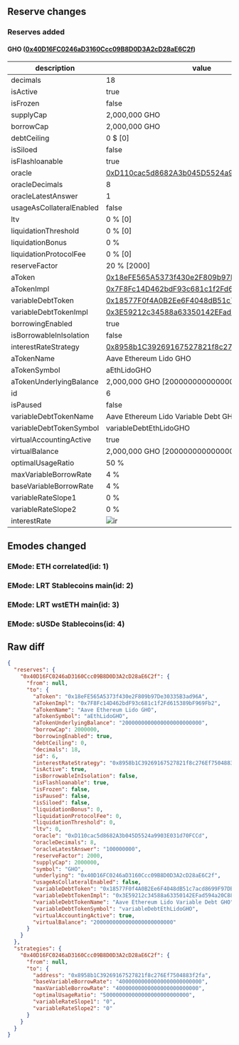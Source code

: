## Reserve changes

### Reserves added

#### GHO ([0x40D16FC0246aD3160Ccc09B8D0D3A2cD28aE6C2f](https://etherscan.io/address/0x40D16FC0246aD3160Ccc09B8D0D3A2cD28aE6C2f))

| description | value |
| --- | --- |
| decimals | 18 |
| isActive | true |
| isFrozen | false |
| supplyCap | 2,000,000 GHO |
| borrowCap | 2,000,000 GHO |
| debtCeiling | 0 $ [0] |
| isSiloed | false |
| isFlashloanable | true |
| oracle | [0xD110cac5d8682A3b045D5524a9903E031d70FCCd](https://etherscan.io/address/0xD110cac5d8682A3b045D5524a9903E031d70FCCd) |
| oracleDecimals | 8 |
| oracleLatestAnswer | 1 |
| usageAsCollateralEnabled | false |
| ltv | 0 % [0] |
| liquidationThreshold | 0 % [0] |
| liquidationBonus | 0 % |
| liquidationProtocolFee | 0 % [0] |
| reserveFactor | 20 % [2000] |
| aToken | [0x18eFE565A5373f430e2F809b97De30335B3ad96A](https://etherscan.io/address/0x18eFE565A5373f430e2F809b97De30335B3ad96A) |
| aTokenImpl | [0x7F8Fc14D462bdF93c681c1f2Fd615389bF969Fb2](https://etherscan.io/address/0x7F8Fc14D462bdF93c681c1f2Fd615389bF969Fb2) |
| variableDebtToken | [0x18577F0f4A0B2Ee6F4048dB51c7acd8699F97DB8](https://etherscan.io/address/0x18577F0f4A0B2Ee6F4048dB51c7acd8699F97DB8) |
| variableDebtTokenImpl | [0x3E59212c34588a63350142EFad594a20C88C2CEd](https://etherscan.io/address/0x3E59212c34588a63350142EFad594a20C88C2CEd) |
| borrowingEnabled | true |
| isBorrowableInIsolation | false |
| interestRateStrategy | [0x8958b1C39269167527821f8c276Ef7504883f2fa](https://etherscan.io/address/0x8958b1C39269167527821f8c276Ef7504883f2fa) |
| aTokenName | Aave Ethereum Lido GHO |
| aTokenSymbol | aEthLidoGHO |
| aTokenUnderlyingBalance | 2,000,000 GHO [2000000000000000000000000] |
| id | 6 |
| isPaused | false |
| variableDebtTokenName | Aave Ethereum Lido Variable Debt GHO |
| variableDebtTokenSymbol | variableDebtEthLidoGHO |
| virtualAccountingActive | true |
| virtualBalance | 2,000,000 GHO [2000000000000000000000000] |
| optimalUsageRatio | 50 % |
| maxVariableBorrowRate | 4 % |
| baseVariableBorrowRate | 4 % |
| variableRateSlope1 | 0 % |
| variableRateSlope2 | 0 % |
| interestRate | ![ir](https://dash.onaave.com/api/static?variableRateSlope1=0&variableRateSlope2=0&optimalUsageRatio=500000000000000000000000000&baseVariableBorrowRate=40000000000000000000000000&maxVariableBorrowRate=40000000000000000000000000) |


## Emodes changed

### EMode: ETH correlated(id: 1)



### EMode: LRT Stablecoins main(id: 2)



### EMode: LRT wstETH main(id: 3)



### EMode: sUSDe Stablecoins(id: 4)



## Raw diff

```json
{
  "reserves": {
    "0x40D16FC0246aD3160Ccc09B8D0D3A2cD28aE6C2f": {
      "from": null,
      "to": {
        "aToken": "0x18eFE565A5373f430e2F809b97De30335B3ad96A",
        "aTokenImpl": "0x7F8Fc14D462bdF93c681c1f2Fd615389bF969Fb2",
        "aTokenName": "Aave Ethereum Lido GHO",
        "aTokenSymbol": "aEthLidoGHO",
        "aTokenUnderlyingBalance": "2000000000000000000000000",
        "borrowCap": 2000000,
        "borrowingEnabled": true,
        "debtCeiling": 0,
        "decimals": 18,
        "id": 6,
        "interestRateStrategy": "0x8958b1C39269167527821f8c276Ef7504883f2fa",
        "isActive": true,
        "isBorrowableInIsolation": false,
        "isFlashloanable": true,
        "isFrozen": false,
        "isPaused": false,
        "isSiloed": false,
        "liquidationBonus": 0,
        "liquidationProtocolFee": 0,
        "liquidationThreshold": 0,
        "ltv": 0,
        "oracle": "0xD110cac5d8682A3b045D5524a9903E031d70FCCd",
        "oracleDecimals": 8,
        "oracleLatestAnswer": "100000000",
        "reserveFactor": 2000,
        "supplyCap": 2000000,
        "symbol": "GHO",
        "underlying": "0x40D16FC0246aD3160Ccc09B8D0D3A2cD28aE6C2f",
        "usageAsCollateralEnabled": false,
        "variableDebtToken": "0x18577F0f4A0B2Ee6F4048dB51c7acd8699F97DB8",
        "variableDebtTokenImpl": "0x3E59212c34588a63350142EFad594a20C88C2CEd",
        "variableDebtTokenName": "Aave Ethereum Lido Variable Debt GHO",
        "variableDebtTokenSymbol": "variableDebtEthLidoGHO",
        "virtualAccountingActive": true,
        "virtualBalance": "2000000000000000000000000"
      }
    }
  },
  "strategies": {
    "0x40D16FC0246aD3160Ccc09B8D0D3A2cD28aE6C2f": {
      "from": null,
      "to": {
        "address": "0x8958b1C39269167527821f8c276Ef7504883f2fa",
        "baseVariableBorrowRate": "40000000000000000000000000",
        "maxVariableBorrowRate": "40000000000000000000000000",
        "optimalUsageRatio": "500000000000000000000000000",
        "variableRateSlope1": "0",
        "variableRateSlope2": "0"
      }
    }
  }
}
```